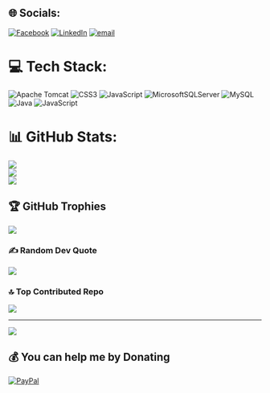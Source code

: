 
## 🌐 Socials:
[![Facebook](https://img.shields.io/badge/Facebook-%231877F2.svg?logo=Facebook&logoColor=white)](https://facebook.com/rina.invinsible) [![LinkedIn](https://img.shields.io/badge/LinkedIn-%230077B5.svg?logo=linkedin&logoColor=white)](https://linkedin.com/in/vu-duc-dai-381b4b356) [![email](https://img.shields.io/badge/Email-D14836?logo=gmail&logoColor=white)](mailto:shinnolove.2004@gmail.com) 

# 💻 Tech Stack:
![Apache Tomcat](https://img.shields.io/badge/apache%20tomcat-%23F8DC75.svg?style=flat-square&logo=apache-tomcat&logoColor=black) ![CSS3](https://img.shields.io/badge/css3-%231572B6.svg?style=flat-square&logo=css3&logoColor=white) ![JavaScript](https://img.shields.io/badge/javascript-%23323330.svg?style=flat-square&logo=javascript&logoColor=%23F7DF1E) ![MicrosoftSQLServer](https://img.shields.io/badge/Microsoft%20SQL%20Server-CC2927?style=flat-square&logo=microsoft%20sql%20server&logoColor=white) ![MySQL](https://img.shields.io/badge/mysql-4479A1.svg?style=flat-square&logo=mysql&logoColor=white) ![Java](https://img.shields.io/badge/java-%23ED8B00.svg?style=flat-square&logo=openjdk&logoColor=white) ![JavaScript](https://img.shields.io/badge/javascript-%23323330.svg?style=flat-square&logo=javascript&logoColor=%23F7DF1E)
# 📊 GitHub Stats:
![](https://github-readme-stats.vercel.app/api?username=rinauwu2004&theme=dark&hide_border=true&include_all_commits=false&count_private=false)<br/>
![](https://nirzak-streak-stats.vercel.app/?user=rinauwu2004&theme=dark&hide_border=true)<br/>
![](https://github-readme-stats.vercel.app/api/top-langs/?username=rinauwu2004&theme=dark&hide_border=true&include_all_commits=false&count_private=false&layout=compact)

## 🏆 GitHub Trophies
![](https://github-profile-trophy.vercel.app/?username=rinauwu2004&theme=radical&no-frame=true&no-bg=false&margin-w=4)

### ✍️ Random Dev Quote
![](https://quotes-github-readme.vercel.app/api?type=horizontal&theme=tokyonight)

### 🔝 Top Contributed Repo
![](https://github-contributor-stats.vercel.app/api?username=rinauwu2004&limit=5&theme=dark&combine_all_yearly_contributions=true)

---
[![](https://visitcount.itsvg.in/api?id=rinauwu2004&icon=0&color=0)](https://visitcount.itsvg.in)

  ## 💰 You can help me by Donating
  [![PayPal](https://img.shields.io/badge/PayPal-00457C?style=for-the-badge&logo=paypal&logoColor=white)](https://paypal.me/rina04126) 
